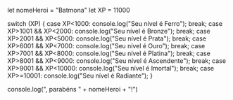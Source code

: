 let nomeHeroi = "Batmona"
let XP = 11000

switch (XP) {
    case XP<1000:
        console.log("Seu nível é Ferro");
        break;
    case XP>1001 && XP<2000:
        console.log("Seu nível é Bronze");
        break;
    case XP>2001 && XP<5000:
        console.log("Seu nível é Prata");
        break;
    case XP>6001 && XP<7000:
        console.log("Seu nível é Ouro");
        break;
    case XP>7001 && XP<8000:
        console.log("Seu nível é Platina");
        break;
    case XP>8001 && XP<9000:
        console.log("Seu nível é Ascendente");
        break;
    case XP>9001 && XP<10000:
        console.log("Seu nível é Imortal");
        break;
    case XP>=10001:
        console.log("Seu nível é Radiante");
}

console.log(", parabéns " + nomeHeroi + "!")
